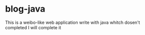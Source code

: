 # blog-java
This is a weibo-like web application write with java whitch dosen't completed
I will complete it
